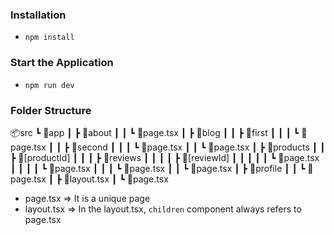### Installation

- `npm install`

### Start the Application

- `npm run dev`

### Folder Structure

📦src
┗ 📂app
┃ ┣ 📂about
┃ ┃ ┗ 📜page.tsx
┃ ┣ 📂blog
┃ ┃ ┣ 📂first
┃ ┃ ┃ ┗ 📜page.tsx
┃ ┃ ┣ 📂second
┃ ┃ ┃ ┗ 📜page.tsx
┃ ┃ ┗ 📜page.tsx
┃ ┣ 📂products
┃ ┃ ┣ 📂[productId]
┃ ┃ ┃ ┣ 📂reviews
┃ ┃ ┃ ┃ ┣ 📂[reviewId]
┃ ┃ ┃ ┃ ┃ ┗ 📜page.tsx
┃ ┃ ┃ ┃ ┗ 📜page.tsx
┃ ┃ ┃ ┗ 📜page.tsx
┃ ┃ ┗ 📜page.tsx
┃ ┣ 📂profile
┃ ┃ ┗ 📜page.tsx
┃ ┣ 📜layout.tsx
┃ ┗ 📜page.tsx

- page.tsx => It is a unique page
- layout.tsx => In the layout.tsx, `children` component always refers to page.tsx

